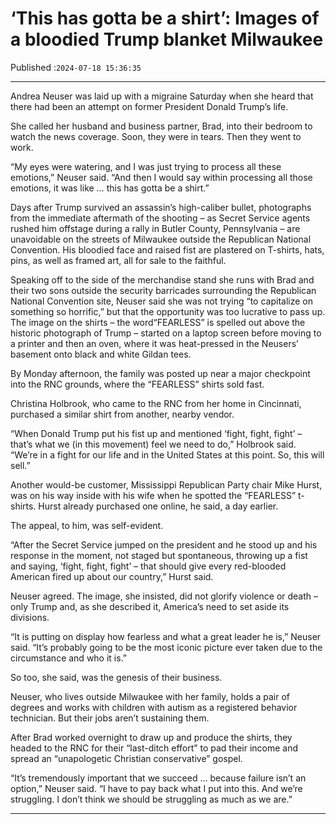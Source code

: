 # ‘This has gotta be a shirt’: Images of a bloodied Trump blanket Milwaukee

Published :`2024-07-18 15:36:35`

---

Andrea Neuser was laid up with a migraine Saturday when she heard that there had been an attempt on former President Donald Trump’s life.

She called her husband and business partner, Brad, into their bedroom to watch the news coverage. Soon, they were in tears. Then they went to work.

“My eyes were watering, and I was just trying to process all these emotions,” Neuser said. “And then I would say within processing all those emotions, it was like … this has gotta be a shirt.”

Days after Trump survived an assassin’s high-caliber bullet, photographs from the immediate aftermath of the shooting – as Secret Service agents rushed him offstage during a rally in Butler County, Pennsylvania – are unavoidable on the streets of Milwaukee outside the Republican National Convention. His bloodied face and raised fist are plastered on T-shirts, hats, pins, as well as framed art, all for sale to the faithful.

Speaking off to the side of the merchandise stand she runs with Brad and their two sons outside the security barricades surrounding the Republican National Convention site, Neuser said she was not trying “to capitalize on something so horrific,” but that the opportunity was too lucrative to pass up. The image on the shirts – the word“FEARLESS” is spelled out above the historic photograph of Trump – started on a laptop screen before moving to a printer and then an oven, where it was heat-pressed in the Neusers’ basement onto black and white Gildan tees.

By Monday afternoon, the family was posted up near a major checkpoint into the RNC grounds, where the “FEARLESS” shirts sold fast.

Christina Holbrook, who came to the RNC from her home in Cincinnati, purchased a similar shirt from another, nearby vendor.

“When Donald Trump put his fist up and mentioned ‘fight, fight, fight’ – that’s what we (in this movement) feel we need to do,” Holbrook said. “We’re in a fight for our life and in the United States at this point. So, this will sell.”

Another would-be customer, Mississippi Republican Party chair Mike Hurst, was on his way inside with his wife when he spotted the “FEARLESS” t-shirts. Hurst already purchased one online, he said, a day earlier.

The appeal, to him, was self-evident.

“After the Secret Service jumped on the president and he stood up and his response in the moment, not staged but spontaneous, throwing up a fist and saying, ‘fight, fight, fight’ – that should give every red-blooded American fired up about our country,” Hurst said.

Neuser agreed. The image, she insisted, did not glorify violence or death – only Trump and, as she described it, America’s need to set aside its divisions.

“It is putting on display how fearless and what a great leader he is,” Neuser said. “It’s probably going to be the most iconic picture ever taken due to the circumstance and who it is.”

So too, she said, was the genesis of their business.

Neuser, who lives outside Milwaukee with her family, holds a pair of degrees and works with children with autism as a registered behavior technician. But their jobs aren’t sustaining them.

After Brad worked overnight to draw up and produce the shirts, they headed to the RNC for their “last-ditch effort” to pad their income and spread an “unapologetic Christian conservative” gospel.

“It’s tremendously important that we succeed … because failure isn’t an option,” Neuser said. “I have to pay back what I put into this. And we’re struggling. I don’t think we should be struggling as much as we are.”

---

